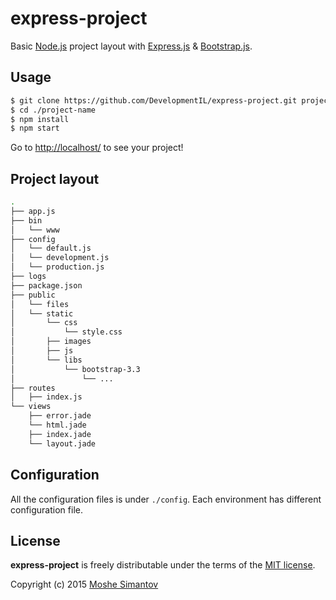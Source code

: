 # express-project

Basic [Node.js](http://nodejs.org/) project layout with [Express.js](http://expressjs.com/) & [Bootstrap.js](http://getbootstrap.com/).

## Usage

```bash
$ git clone https://github.com/DevelopmentIL/express-project.git project-name
$ cd ./project-name
$ npm install
$ npm start
```

Go to [http://localhost/](http://localhost/) to see your project!


## Project layout

```bash
.
├── app.js
├── bin
│   └── www
├── config
│   └── default.js
│   └── development.js
│   └── production.js
├── logs
├── package.json
├── public
│   └── files
│   └── static
│       └── css
│           └── style.css
│       ├── images
│       ├── js
│       └── libs
│           └── bootstrap-3.3
│               └── ...
├── routes
│   ├── index.js
└── views
    ├── error.jade
    └── html.jade
    ├── index.jade
    └── layout.jade
```


## Configuration

All the configuration files is under `./config`.
Each environment has different configuration file.


## License

**express-project** is freely distributable under the terms of the [MIT license](LICENSE).

Copyright (c) 2015 [Moshe Simantov](https://github.com/moshest)